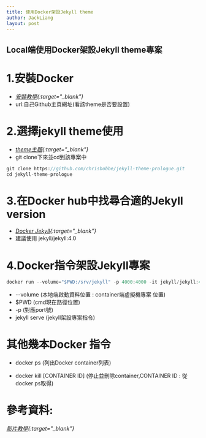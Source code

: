 ```yaml
---
title: 使用Docker架設Jekyll theme
author: JackLiang
layout: post
---
```

<h2>Local端使用Docker架設Jekyll theme專案</h2>


# 1.安裝Docker
* *[安裝教學](https://docs.docker.com/get-docker/){:target="_blank"}*
* url:自己Github主頁網址(看該theme是否要設置)

# 2.選擇jekyll theme使用
* *[theme主題](https://jekyllthemes.io/free){:target="_blank"}*
* git clone下來並cd到該專案中
```js
git clone https://github.com/chrisbobbe/jekyll-theme-prologue.git
cd jekyll-theme-prologue
```
# 3.在Docker hub中找尋合適的Jekyll version
* *[Docker Jekyll](https://hub.docker.com/r/jekyll/jekyll/tags){:target="_blank"}*
* 建議使用 jekyll/jekyll:4.0

# 4.Docker指令架設Jekyll專案
```js
docker run --volume="$PWD:/srv/jekyll" -p 4000:4000 -it jekyll/jekyll:4.0.0 jekyll serve
```
* --volume (本地端啟動資料位置 : container端虛擬機專案  位置)
* $PWD (cmd現在路徑位置)
* -p (對應port號)
* jekyll serve (jekyll架設專案指令)

# 其他幾本Docker 指令
* docker ps (列出Docker container列表)

* docker kill [CONTAINER ID] (停止並刪除container,CONTAINER ID : 從docker ps取得)

# 參考資料:
*[影片教學](https://www.youtube.com/watch?v=ZHQ3IwIL590){:target="_blank"}*
